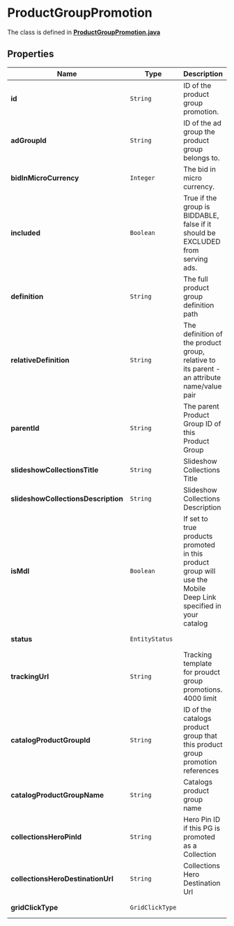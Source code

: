 

# ProductGroupPromotion

The class is defined in **[ProductGroupPromotion.java](../../src/main/java/org/openapitools/model/ProductGroupPromotion.java)**

## Properties

Name | Type | Description | Notes
------------ | ------------- | ------------- | -------------
**id** | `String` | ID of the product group promotion. |  [optional property]
**adGroupId** | `String` | ID of the ad group the product group belongs to. |  [optional property]
**bidInMicroCurrency** | `Integer` | The bid in micro currency. |  [optional property]
**included** | `Boolean` | True if the group is BIDDABLE, false if it should be EXCLUDED from serving ads. |  [optional property]
**definition** | `String` | The full product group definition path |  [optional property]
**relativeDefinition** | `String` | The definition of the product group, relative to its parent - an attribute name/value pair |  [optional property]
**parentId** | `String` | The parent Product Group ID of this Product Group |  [optional property]
**slideshowCollectionsTitle** | `String` | Slideshow Collections Title |  [optional property]
**slideshowCollectionsDescription** | `String` | Slideshow Collections Description |  [optional property]
**isMdl** | `Boolean` | If set to true products promoted in this product group will use the Mobile Deep Link specified in your catalog |  [optional property]
**status** | `EntityStatus` |  |  [optional property]
**trackingUrl** | `String` | Tracking template for proudct group promotions. 4000 limit |  [optional property]
**catalogProductGroupId** | `String` | ID of the catalogs product group that this product group promotion references |  [optional property]
**catalogProductGroupName** | `String` | Catalogs product group name |  [optional property]
**collectionsHeroPinId** | `String` | Hero Pin ID if this PG is promoted as a Collection |  [optional property]
**collectionsHeroDestinationUrl** | `String` | Collections Hero Destination Url |  [optional property]
**gridClickType** | `GridClickType` |  |  [optional property]



















